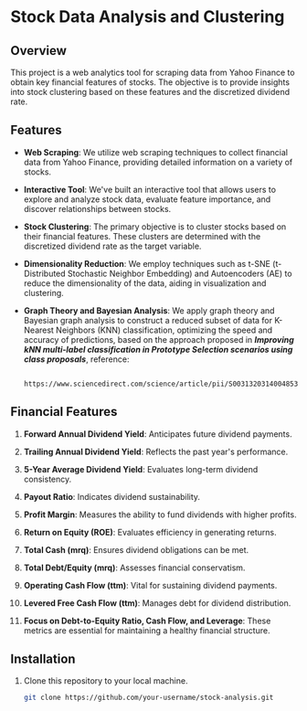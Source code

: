 # Stock Data Analysis and Clustering

## Overview

This project is a web analytics tool for scraping data from Yahoo Finance to obtain key financial features of stocks. The objective is to provide insights into stock clustering based on these features and the discretized dividend rate.


## Features

- **Web Scraping**: We utilize web scraping techniques to collect financial data from Yahoo Finance, providing detailed information on a variety of stocks.

- **Interactive Tool**: We've built an interactive tool that allows users to explore and analyze stock data, evaluate feature importance, and discover relationships between stocks.

- **Stock Clustering**: The primary objective is to cluster stocks based on their financial features. These clusters are determined with the discretized dividend rate as the target variable.

- **Dimensionality Reduction**: We employ techniques such as t-SNE (t-Distributed Stochastic Neighbor Embedding) and Autoencoders (AE) to reduce the dimensionality of the data, aiding in visualization and clustering.

- **Graph Theory and Bayesian Analysis**: We apply graph theory and Bayesian graph analysis to construct a reduced subset of data for K-Nearest Neighbors (KNN) classification, optimizing the speed and accuracy of predictions, based on the approach proposed in ***Improving kNN multi-label classification in Prototype Selection scenarios using class proposals***, reference:

                                  https://www.sciencedirect.com/science/article/pii/S0031320314004853
## Financial Features

1. **Forward Annual Dividend Yield**: Anticipates future dividend payments.

2. **Trailing Annual Dividend Yield**: Reflects the past year's performance.

3. **5-Year Average Dividend Yield**: Evaluates long-term dividend consistency.

4. **Payout Ratio**: Indicates dividend sustainability.

5. **Profit Margin**: Measures the ability to fund dividends with higher profits.

6. **Return on Equity (ROE)**: Evaluates efficiency in generating returns.

7. **Total Cash (mrq)**: Ensures dividend obligations can be met.

8. **Total Debt/Equity (mrq)**: Assesses financial conservatism.

9. **Operating Cash Flow (ttm)**: Vital for sustaining dividend payments.

10. **Levered Free Cash Flow (ttm)**: Manages debt for dividend distribution.

11. **Focus on Debt-to-Equity Ratio, Cash Flow, and Leverage**: These metrics are essential for maintaining a healthy financial structure.


## Installation

1. Clone this repository to your local machine.
   
   ```bash
   git clone https://github.com/your-username/stock-analysis.git
